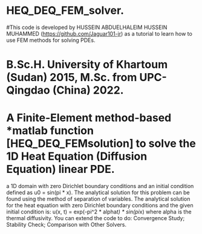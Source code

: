 # HEQ_DEQ_FEM_solver.
#This code is developed by HUSSEIN ABDUELHALEIM HUSSEIN MUHAMMED (https://github.com/Jaguar101-jr) as a tutorial to learn how to use FEM methods for solving PDEs.
# B.Sc.H. University of Khartoum (Sudan) 2015, M.Sc. from UPC-Qingdao (China) 2022.
# A Finite-Element method-based *matlab function [HEQ_DEQ_FEMsolution] to solve the  1D Heat Equation (Diffusion Equation) linear PDE.
a 1D domain with zero Dirichlet boundary conditions and an initial condition defined as u0 = sin(pi * x). 
The analytical solution for this problem can be found using the method of separation of variables.
The analytical solution for the heat equation with zero Dirichlet boundary conditions and the given initial condition is:
u(x, t) = exp(-pi^2 * alpha*t) * sin(pi*x)
where alpha is the thermal diffusivity.
You can extend the code to do: Convergence Study; Stability Check; Comparison with Other Solvers.
